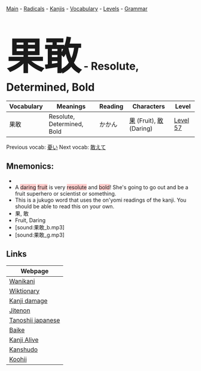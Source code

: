 <style> bigfont {font-size: 100px}</style>
[Main](../README.md) -
[Radicals](../radicals.md) -
[Kanjis](../kanjis.md) -
[Vocabulary](../vocabulary.md) -
[Levels](../levels.md) -
[Grammar](../grammar.md)
# <bigfont> 果敢</bigfont> - Resolute, Determined, Bold 

| Vocabulary | Meanings | Reading | Characters | Level |
| --- | --- | --- | --- | --- |
| 果敢 | Resolute, Determined, Bold | かかん |  [果](../kanjis/果.md) (Fruit), [敢](../kanjis/敢.md) (Daring) | [Level 57](../levels/wk_level57.md) |

Previous vocab: [憂い](憂い.md) Next vocab: [敢えて](敢えて.md) 

## Mnemonics:

* 
* A <span style="background-color:#ffcccb"> daring</span> <span style="background-color:#ffcccb"> fruit</span> is very <span style="background-color:#ffcccb"> resolute</span> and <span style="background-color:#ffcccb"> bold</span>! She's going to go out and be a fruit superhero or scientist or something. 
* This is a jukugo word that uses the on'yomi readings of the kanji. You should be able to read this on your own.
* 果, 敢
* Fruit, Daring
* [sound:果敢_b.mp3]
* [sound:果敢_g.mp3]


## Links 

| Webpage |
| --- |
| [Wanikani          ](https://www.wanikani.com/kanji/果敢) |
| [Wiktionary        ](https://en.wiktionary.org/wiki/果敢) |
| [Kanji damage      ](http://www.kanjidamage.com/kanji/search?utf8=✓&q=果敢) |
| [Jitenon           ](https://jitenon.com/kanji/果敢) |
| [Tanoshii japanese ](https://www.tanoshiijapanese.com/dictionary/kanji.cfm?k=果敢) |
| [Baike             ](https://baike.baidu.com/item/果敢) |
| [Kanji Alive       ](https://app.kanjialive.com/果敢) |
| [Kanshudo          ](https://www.kanshudo.com/searchmn?q=果敢) |
| [Koohii            ](https://kanji.koohii.com/study/kanji/果敢) |
